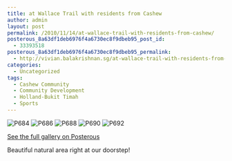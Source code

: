 ```yaml
---
title: at Wallace Trail with residents from Cashew
author: admin
layout: post
permalink: /2010/11/14/at-wallace-trail-with-residents-from-cashew/
posterous_8a63df1deb6976f4a6730ec8f9dbeb95_post_id:
  - 33393518
posterous_8a63df1deb6976f4a6730ec8f9dbeb95_permalink:
  - http://vivian.balakrishnan.sg/at-wallace-trail-with-residents-from-cashew
categories:
  - Uncategorized
tags:
  - Cashew Community
  - Community Development
  - Holland-Bukit Timah
  - Sports
---
```

<p><img src="http://vivian.balakrishnan.sg/wp-content/uploads/2010/11/p684.jpg.scaled1000-300x223.jpg" alt="P684" />
<img src="http://vivian.balakrishnan.sg/wp-content/uploads/2010/11/p686.jpg.scaled1000-300x223.jpg" alt="P686" />
<img src="http://vivian.balakrishnan.sg/wp-content/uploads/2010/11/p688.jpg.scaled1000-300x223.jpg" alt="P688" />
<img src="http://vivian.balakrishnan.sg/wp-content/uploads/2010/11/p690.jpg.scaled1000-300x223.jpg" alt="P690" />
<img src="http://vivian.balakrishnan.sg/wp-content/uploads/2010/11/p692.jpg.scaled1000-223x300.jpg" alt="P692" /></p>

<p><a href="http://vivian.balakrishnan.sg/at-wallace-trail-with-residents-from-cashew">See the full gallery on Posterous</a></p>

<p>Beautiful natural area right at our doorstep!</p>
